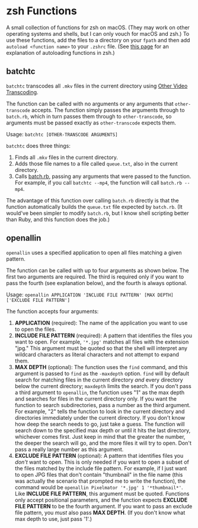 # zsh Functions

A small collection of functions for zsh on macOS. (They may work on other operating systems and shells, but I can only vouch for macOS and zsh.) To use these functions, add the files to a directory on your `fpath` and then add `autoload <function name>` to your `.zshrc` file. (See [this page](https://scriptingosx.com/2019/07/moving-to-zsh-part-4-aliases-and-functions/) for an explanation of autoloading functions in zsh.)

## batchtc

`batchtc` transcodes all `.mkv` files in the current directory using [Other Video Transcoding](https://github.com/donmelton/other_video_transcoding).

The function can be called with no arguments or any arguments that `other-transcode` accepts. The function simply passes the arguments through to `batch.rb`, which in turn passes them through to `other-transcode`, so arguments must be passed exactly as `other-transcode` expects them.

Usage: `batchtc [OTHER-TRANSCODE ARGUMENTS]`

`batchtc` does three things:

1. Finds all `.mkv` files in the current directory.
2. Adds those file names to a file called `queue.txt`, also in the current directory.
3. Calls [batch.rb](https://github.com/donmelton/other_video_transcoding/wiki/Batching), passing any arguments that were passed to the function. For example, if you call `batchtc --mp4`, the function will call `batch.rb --mp4`.

The advantage of this function over calling `batch.rb` directly is that the function automatically builds the `queue.txt` file expected by `batch.rb`. (It would've been simpler to modify `batch.rb`, but I know shell scripting better than Ruby, and this function does the job.)

## openallin

`openallin` uses a specified application to open all files matching a given pattern.

The function can be called with up to four arguments as shown below. The first two arguments are required. The third is required only if you want to pass the fourth (see explanation below), and the fourth is always optional.

Usage: `openallin APPLICATION 'INCLUDE FILE PATTERN' [MAX DEPTH] ['EXCLUDE FILE PATTERN']`

The function accepts four arguments:

1. **APPLICATION** (required): The name of the application you want to use to open the files.
2. **INCLUDE FILE PATTERN** (required): A pattern that identifies the files you want to open. For example, `'*.jpg'` matches all files with the extension "jpg." This argument must be quoted so that the shell will interpret any wildcard characters as literal characters and not attempt to expand them.
3. **MAX DEPTH** (optional): The function uses the `find` command, and this argument is passed to `find` as the `-maxdepth` option. `find` will by default search for matching files in the current directory *and* every directory below the current directory; `maxdepth` limits the search. If you don't pass a third argument to `openallin`, the function uses "1" as the max depth and searches for files in the current directory only. If you want the function to search subdirectories, pass a number as the third argument. For example, "2" tells the function to look in the current directory and directories immediately under the current directory. If you don't know how deep the search needs to go, just take a guess. The function will search down to the specified max depth or until it hits the last directory, whichever comes first. Just keep in mind that the greater the number, the deeper the search will go, and the more files it will try to open. Don't pass a really large number as this argument.
4. **EXCLUDE FILE PATTERN** (optional): A pattern that identifies files you *don't* want to open. This is only needed if you want to open a subset of the files matched by the include file pattern. For example, if I just want to open JPG files that don't contain "thumbnail" in the file name (this was actually the scenario that prompted me to write the function), the command would be `openallin Pixelmator '*.jpg' 1 '*thumbnail*'`. Like **INCLUDE FILE PATTERN**, this argument must be quoted. Functions only accept positional parameters, and the function expects **EXCLUDE FILE PATTERN** to be the fourth argument. If you want to pass an exclude file pattern, you *must* also pass **MAX DEPTH**. (If you don't know what max depth to use, just pass '1'.)

